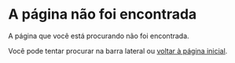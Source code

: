 # A página não foi encontrada

A página que você está procurando não foi encontrada.

Você pode tentar procurar na barra lateral ou [voltar à página inicial](/).
